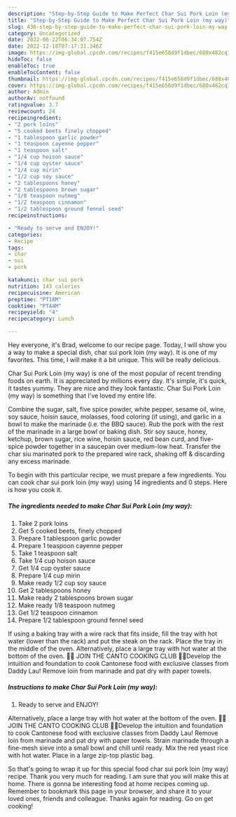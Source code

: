 ```yaml
---
description: "Step-by-Step Guide to Make Perfect Char Sui Pork Loin (my way)"
title: "Step-by-Step Guide to Make Perfect Char Sui Pork Loin (my way)"
slug: 436-step-by-step-guide-to-make-perfect-char-sui-pork-loin-my-way
category: Uncategorized
date: 2022-06-22T06:34:07.754Z
date: 2022-12-18T07:17:31.346Z
image: https://img-global.cpcdn.com/recipes/f415e658d9f1dbec/680x482cq70/char-sui-pork-loin-my-way-recipe-main-photo.jpg
hideToc: false
enableToc: true
enableTocContent: false
thumbnail: https://img-global.cpcdn.com/recipes/f415e658d9f1dbec/680x482cq70/char-sui-pork-loin-my-way-recipe-main-photo.jpg
cover: https://img-global.cpcdn.com/recipes/f415e658d9f1dbec/680x482cq70/char-sui-pork-loin-my-way-recipe-main-photo.jpg
author: Admin
authorAv: notfound
ratingvalue: 3.7
reviewcount: 24
recipeingredient:
- "2 pork loins"
- "5 cooked beets finely chopped"
- "1 tablespoon garlic powder"
- "1 teaspoon cayenne pepper"
- "1 teaspoon salt"
- "1/4 cup hoison sauce"
- "1/4 cup oyster sauce"
- "1/4 cup mirin"
- "1/2 cup soy sauce"
- "2 tablespoons honey"
- "2 tablespoons brown sugar"
- "1/8 teaspoon nutmeg"
- "1/2 teaspoon cinnamon"
- "1/2 tablespoon ground fennel seed"
recipeinstructions:

- "Ready to serve and ENJOY!"
categories:
- Recipe
tags:
- char
- sui
- pork

katakunci: char sui pork 
nutrition: 143 calories
recipecuisine: American
preptime: "PT18M"
cooktime: "PT44M"
recipeyield: "4"
recipecategory: Lunch

---
```



Hey everyone, it's Brad, welcome to our recipe page. Today, I will show you a way to make a special dish, char sui pork loin (my way). It is one of my favorites. This time, I will make it a bit unique. This will be really delicious.

Char Sui Pork Loin (my way) is one of the most popular of recent trending foods on earth. It is appreciated by millions every day. It's simple, it's quick, it tastes yummy. They are nice and they look fantastic. Char Sui Pork Loin (my way) is something that I've loved my entire life.

Combine the sugar, salt, five spice powder, white pepper, sesame oil, wine, soy sauce, hoisin sauce, molasses, food coloring (if using), and garlic in a bowl to make the marinade (i.e. the BBQ sauce). Rub the pork with the rest of the marinade in a large bowl or baking dish. Stir soy sauce, honey, ketchup, brown sugar, rice wine, hoisin sauce, red bean curd, and five-spice powder together in a saucepan over medium-low heat. Transfer the char siu marinated pork to the prepared wire rack, shaking off &amp; discarding any excess marinade.


To begin with this particular recipe, we must prepare a few ingredients. You can cook char sui pork loin (my way) using 14 ingredients and 0 steps. Here is how you cook it.

<!--inarticleads1-->

##### The ingredients needed to make Char Sui Pork Loin (my way):

1. Take 2 pork loins
1. Get 5 cooked beets, finely chopped
1. Prepare 1 tablespoon garlic powder
1. Prepare 1 teaspoon cayenne pepper
1. Take 1 teaspoon salt
1. Take 1/4 cup hoison sauce
1. Get 1/4 cup oyster sauce
1. Prepare 1/4 cup mirin
1. Make ready 1/2 cup soy sauce
1. Get 2 tablespoons honey
1. Make ready 2 tablespoons brown sugar
1. Make ready 1/8 teaspoon nutmeg
1. Get 1/2 teaspoon cinnamon
1. Prepare 1/2 tablespoon ground fennel seed


If using a baking tray with a wire rack that fits inside, fill the tray with hot water (lower than the rack) and put the steak on the rack. Place the tray in the middle of the oven. Alternatively, place a large tray with hot water at the bottom of the oven. 👩‍🍳 JOIN THE CANTO COOKING CLUB 👩‍🍳Develop the intuition and foundation to cook Cantonese food with exclusive classes from Daddy Lau! Remove loin from marinade and pat dry with paper towels. 

<!--inarticleads2-->

##### Instructions to make Char Sui Pork Loin (my way):


1. Ready to serve and ENJOY!

Alternatively, place a large tray with hot water at the bottom of the oven. 👩‍🍳 JOIN THE CANTO COOKING CLUB 👩‍🍳Develop the intuition and foundation to cook Cantonese food with exclusive classes from Daddy Lau! Remove loin from marinade and pat dry with paper towels. Strain marinade through a fine-mesh sieve into a small bowl and chill until ready. Mix the red yeast rice with hot water. Place in a large zip-top plastic bag. 

So that's going to wrap it up for this special food char sui pork loin (my way) recipe. Thank you very much for reading. I am sure that you will make this at home. There is gonna be interesting food at home recipes coming up. Remember to bookmark this page in your browser, and share it to your loved ones, friends and colleague. Thanks again for reading. Go on get cooking!
